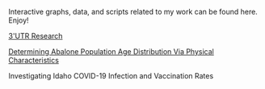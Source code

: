 Interactive graphs, data, and scripts related to my work can be found here. Enjoy!

[3'UTR Research](https://alexanderjhoward.github.io/3UTR_Research)

[Determining Abalone Population Age Distribution Via Physical Characteristics](https://alexanderjhoward.github.io/STAT_445_Midterm.html)

Investigating Idaho COVID-19 Infection and Vaccination Rates
